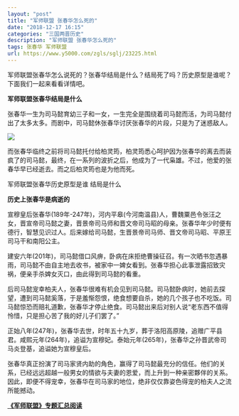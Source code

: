 ```yaml
---
layout: "post"
title: "军师联盟 张春华怎么死的"
date: "2018-12-17 16:15"
categories: "三国两晋历史"
description: "军师联盟 张春华怎么死的"
tags: 张春华 军师联盟
url: https://www.y5000.com/zgls/sglj/23225.html
---
```






军师联盟张春华怎么说死的？张春华结局是什么？结局死了吗？历史原型是谁呢？下面我们一起来看看详情吧。

**军师联盟张春华结局是什么**

张春华一生为司马懿育幼三子和一女，一生完全是围绕着司马懿而活，为司马懿付出了太多太多。而剧中，司马懿休张春华讨厌张春华的片段，只是为了迷惑敌人。

![](https://img.y5000.com/uploads/allimg/170705/8-1FF5100050931.jpg)

而张春华临终之前将司马懿托付给柏灵筠，柏灵筠悉心呵护因为张春华的离去而装疯了的司马懿，最终，在一系列的波折之后，他成为了一代枭雄。不过，他爱的张春华早已经逝去。而之后柏灵筠也是为他而死。

军师联盟张春华历史原型是谁 结局是什么

**历史上张春华是病逝的**

宣穆皇后张春华(189年-247年)，河内平皋(今河南温县)人，曹魏粟邑令张汪之女，晋宣帝司马懿之妻，晋景帝司马师和晋文帝司马昭的母亲。张春华年少时便有德行，智慧见识过人。后来嫁给司马懿，生晋景帝司马师、晋文帝司马昭、平原王司马干和南阳公主。

建安六年(201年)，司马懿借口风痹，卧病在床拒绝曹操征召。有一次晒书忽遇暴雨，司马懿不由自主地去收书，被家中一婢女看到。张春华担心此事泄露招致灾祸，便亲手杀婢女灭口，由此得到司马懿的看重。

后司马懿宠幸柏夫人，张春华很难有机会见到司马懿。司马懿卧病时，她前去探望，遭到司马懿奚落，于是羞惭怨恨，绝食想要自杀，她的几个孩子也不吃饭。司马懿惊恐而赔礼道歉，张春华才停止绝食。司马懿出来后对别人说“老东西不值得怜惜，只是担心苦了我的好儿子们罢了。”

正始八年(247年)，张春华去世，时年五十九岁，葬于洛阳高原陵，追赠广平县君。咸熙元年(264年)，追谥为宣穆妃。泰始元年(265年)，张春华之孙晋武帝司马炎登基，追谥她为宣穆皇后。

张春华真正扮演了司马家贤内助的角色，赢得了司马懿最充分的信任。他们的关系，已经远远超越一般男女的情欲与夫妻的恩爱，而上升到一种亲密夥伴的关系。因此，即便不得宠幸，张春华在司马家的地位，绝非仅仅靠姿色得宠的柏夫人之流所能撼动。

**[《军师联盟》专题汇总阅读](https://www.y5000.com/zgls/sglj/23240.html)**
